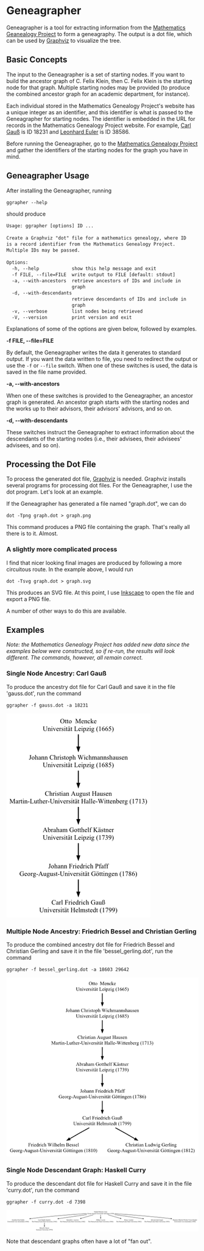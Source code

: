# Geneagrapher
Geneagrapher is a tool for extracting information from the
[Mathematics Geanealogy
Project](https://www.genealogy.math.ndsu.nodak.edu/) to form a
geneagraphy. The output is a dot file, which can be used by
[Graphviz](https://graphviz.org/) to visualize the tree.

## Basic Concepts
The input to the Geneagrapher is a set of starting nodes. If you want
to build the ancestor graph of C. Felix Klein, then C. Felix Klein is
the starting node for that graph. Multiple starting nodes may be
provided (to produce the combined ancestor graph for an academic
department, for instance).

Each individual stored in the Mathematics Genealogy Project's website
has a unique integer as an identifier, and this identifier is what is
passed to the Geneagrapher for starting nodes. The identifier is
embedded in the URL for records in the Mathematics Genealogy Project
website. For example, [Carl
Gauß](https://genealogy.math.ndsu.nodak.edu/id.php?id=18231) is ID
18231 and [Leonhard
Euler](https://genealogy.math.ndsu.nodak.edu/id.php?id=38586) is ID
38586.

Before running the Geneagrapher, go to the [Mathematics Genealogy
Project](https://genealogy.math.ndsu.nodak.edu/) and gather the
identifiers of the starting nodes for the graph you have in mind.

## Geneagrapher Usage
After installing the Geneagrapher, running

```
ggrapher --help
```

should produce

```
Usage: ggrapher [options] ID ...

Create a Graphviz "dot" file for a mathematics genealogy, where ID
is a record identifier from the Mathematics Genealogy Project.
Multiple IDs may be passed.

Options:
  -h, --help            show this help message and exit
  -f FILE, --file=FILE  write output to FILE [default: stdout]
  -a, --with-ancestors  retrieve ancestors of IDs and include in
                        graph
  -d, --with-descendants
                        retrieve descendants of IDs and include in
                        graph
  -v, --verbose         list nodes being retrieved
  -V, --version         print version and exit
```

Explanations of some of the options are given below, followed by
examples.

**-f FILE, --file=FILE**

By default, the Geneagrapher writes the data it generates to standard
output. If you want the data written to file, you need to redirect the
output or use the `-f` or `--file` switch. When one of these switches
is used, the data is saved in the file name provided.

**-a, --with-ancestors**

When one of these switches is provided to the Geneagrapher, an
ancestor graph is generated. An ancestor graph starts with the
starting nodes and the works up to their advisors, their advisors'
advisors, and so on.

**-d, --with-descendants**

These switches instruct the Geneagrapher to extract information about
the descendants of the starting nodes (i.e., their advisees, their
advisees' advisees, and so on).

## Processing the Dot File
To process the generated dot file,
[Graphviz](https://www.graphviz.org/) is needed. Graphviz installs
several programs for processing dot files. For the Geneagrapher, I use
the dot program. Let's look at an example.

If the Geneagrapher has generated a file named "graph.dot", we can do

```
dot -Tpng graph.dot > graph.png
```

This command produces a PNG file containing the graph. That's really
all there is to it. Almost.

### A slightly more complicated process

I find that nicer looking final images are produced by following a
more circuitous route. In the example above, I would run

```
dot -Tsvg graph.dot > graph.svg
```

This produces an SVG file. At this point, I use
[Inkscape](https://inkscape.org) to open the file and export a PNG
file.

A number of other ways to do this are available.

## Examples
_Note: the Mathematics Genealogy Project has added new data since the
examples below were constructed, so if re-run, the results will look
different. The commands, however, all remain correct._

### Single Node Ancestry: Carl Gau&szlig;
To produce the ancestry dot file for Carl Gauß and save it in the file
'gauss.dot', run the command

```
ggrapher -f gauss.dot -a 18231
```

![Gauss math genealogy](images/gauss-geneagraph.png)

### Multiple Node Ancestry: Friedrich Bessel and Christian Gerling
To produce the combined ancestry dot file for Friedrich Bessel and
Christian Gerling and save it in the file 'bessel_gerling.dot', run
the command

```
ggrapher -f bessel_gerling.dot -a 18603 29642
```

![Bessel-Gerling math genealogy](images/bessel-gerling-geneagraph.png)

### Single Node Descendant Graph: Haskell Curry
To produce the descendant dot file for Haskell Curry and save it in
the file 'curry.dot', run the command

```
ggrapher -f curry.dot -d 7398
```

![Curry math genealogy descendants](images/curry-geneagraph.png)

Note that descendant graphs often have a lot of "fan out".

